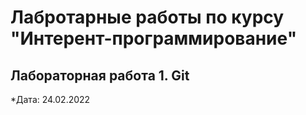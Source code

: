 # Лабротарные работы по курсу "Интерент-программирование"

## Лабораторная работа 1. Git

*Дата: 24.02.2022

